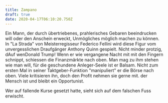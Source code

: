 ```yaml
---
title: Zampano
draft: true
date: 2020-04-17T06:10:20.750Z
---
```

Ein Mann, der durch übertriebenes, prahlerisches Gebaren beeindrucken will oder den Anschein erweckt, Unmögliches möglich machen zu können. In "La Strada" von Meisterregisseur Federico Fellini wird diese Figur vom unvergesslichen Draufgänger Anthony Quinn gespielt. Nicht minder protzig, dAuf wenDonald Trump! Wenn er wie vergangene Nacht mit mit den Fingern schnippt, schiessen die Finanzmärkte  nach oben. Man mag zu ihm stehen wie man will, für die geschundene Anleger-Seele ist er Balsam. Nicht zum ersten Mal in seiner Taktgeber-Funktion "manipuliert" er die Börse nach oben. Viele kritisieren ihn, doch den Profit nehmen sie gerne mit. der Mensch ist und bleibt ein Opportunist. 

Wer auf fallende Kurse gesetzt hatte, sieht sich auf dem falschen Fuss erwischt.